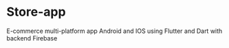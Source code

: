 # Store-app
E-commerce multi-platform app Android and IOS using Flutter and Dart with backend Firebase 
